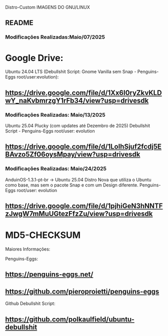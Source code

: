  Distro-Custom
IMAGENS DO GNU/LINUX
## README
### Modificações Realizadas:Maio/07/2025

  
# Google Drive:


Ubuntu 24.04 LTS (Debullshit Script: Gnome Vanilla sem Snap - Penguins-Eggs root/user:evolution):
## https://drive.google.com/file/d/1Xx6I0ryZkvKLDwY_naKvbmrzgY1rFb34/view?usp=drivesdk

### Modificações Realizadas: Maio/13/2025
Ubuntu 25.04 Plucky (com updates até Dezembro de 2025)
Debullshit Script - Penguins-Eggs root/user: evolution

##  https://drive.google.com/file/d/1LoIhSjuf2fcdj5EBAvzo5Zf06oysMpay/view?usp=drivesdk


### Modificações Realizadas: Maio/24/2025
AnduinOS-1.3.1-pt-br -> Ubuntu 25.04
Distro Nova que utiliza o Ubuntu como base, mas sem o pacote Snap e com um Design diferente.
Penguins-Eggs root/user: evolution 


## https://drive.google.com/file/d/1pjhiGeN3hNNTFzJwgW7mMuUGtezFfzZu/view?usp=drivesdk

# MD5-CHECKSUM

Maiores Informações:

Penguins-Eggs:
## https://penguins-eggs.net/
## https://github.com/pieroproietti/penguins-eggs

Github Debullshit Script:
## https://github.com/polkaulfield/ubuntu-debullshit
